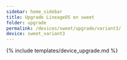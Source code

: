 ```yaml
---
sidebar: home_sidebar
title: Upgrade LineageOS on sweet
folder: upgrade
permalink: /devices/sweet/upgrade/variant3/
device: sweet_variant3
---
```

{% include templates/device_upgrade.md %}
